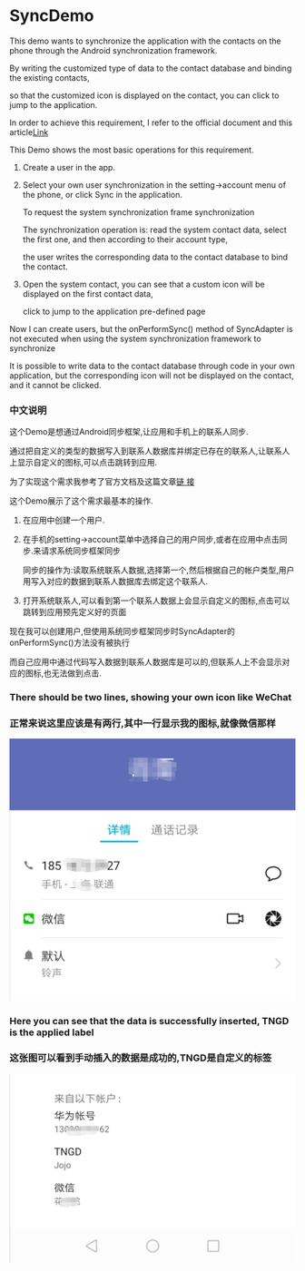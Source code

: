 # SyncDemo
This demo wants to synchronize the application with the contacts on the phone through the Android synchronization framework.
 
  By writing the customized type of data to the contact database and binding the existing contacts, 
  
  so that the customized icon is displayed on the contact, you can click to jump to the application.

In order to achieve this requirement, I refer to the official document and this article[Link](https://medium.com/@stephen.cty/android-account-sync-adapter-and-contacts-contract-database-983281be4847)

This Demo shows the most basic operations for this requirement.
 
1.  Create a user in the app.
  
2.  Select your own user synchronization in the setting->account menu of the phone, or click Sync in the application. 
  
    To request the system synchronization frame synchronization

    The synchronization operation is: read the system contact data, select the first one, and then according to their account type, 

    the user writes the corresponding data to the contact database to bind the contact.

3. Open the system contact, you can see that a custom icon will be displayed on the first contact data, 
    
    click to jump to the application pre-defined page
 
Now I can create users, but the onPerformSync() method of SyncAdapter is not executed when using the system synchronization framework to synchronize
 
It is possible to write data to the contact database through code in your own application, but the corresponding icon will not be displayed on the contact, and it cannot be clicked.
 
 ### 中文说明
 这个Demo是想通过Android同步框架,让应用和手机上的联系人同步.
 
 通过把自定义的类型的数据写入到联系人数据库并绑定已存在的联系人,让联系人上显示自定义的图标,可以点击跳转到应用.
 
 为了实现这个需求我参考了官方文档及这篇文章[链 接](https://medium.com/@stephen.cty/android-account-sync-adapter-and-contacts-contract-database-983281be4847)
 
 这个Demo展示了这个需求最基本的操作.
 
 1. 在应用中创建一个用户.
 2. 在手机的setting->account菜单中选择自己的用户同步,或者在应用中点击同步.来请求系统同步框架同步
    
    同步的操作为:读取系统联系人数据,选择第一个,然后根据自己的帐户类型,用户用写入对应的数据到联系人数据库去绑定这个联系人.
    
 3. 打开系统联系人,可以看到第一个联系人数据上会显示自定义的图标,点击可以跳转到应用预先定义好的页面
 
现在我可以创建用户,但使用系统同步框架同步时SyncAdapter的onPerformSync()方法没有被执行
 
而自己应用中通过代码写入数据到联系人数据库是可以的,但联系人上不会显示对应的图标,也无法做到点击.
 
 ### There should be two lines, showing your own icon like WeChat
 ### 正常来说这里应该是有两行,其中一行显示我的图标,就像微信那样
 ![](/images/1.jpg)
 
 
 ### Here you can see that the data is successfully inserted, TNGD is the applied label
 ### 这张图可以看到手动插入的数据是成功的,TNGD是自定义的标签
 ![](/images/2.jpg)